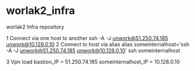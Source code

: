 # worlak2_infra
worlak2 Infra repository

1 Connect via one host to another
ssh -A -J unwork@51.250.74.185 unwork@10.128.0.10
2 Connect to host via alias
alias someinternalhost='ssh -A -J unwork@51.250.74.185 unwork@10.128.0.10'
ssh someinternalhost

3 Vpn load
bastion_IP = 51.250.74.185
someinternalhost_IP = 10.128.0.10
